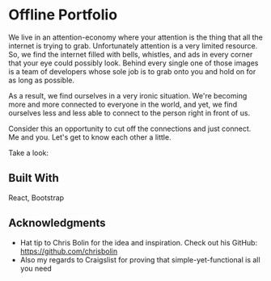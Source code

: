 # Offline Portfolio

We live in an attention-economy where your attention is the thing that all the internet is trying to grab. Unfortunately attention is a very limited resource. So, we find the internet filled with bells, whistles, and ads in every corner that your eye could possibly look. Behind every single one of those images is a team of developers whose sole job is to grab onto you and hold on for as long as possible.

As a result, we find ourselves in a very ironic situation. We're becoming more and more connected to everyone in the world, and yet, we find ourselves less and less able to connect to the person right in front of us.

Consider this an opportunity to cut off the connections and just connect. Me and you. Let's get to know each other a little.

Take a look:

## Built With

React, Bootstrap

## Acknowledgments

* Hat tip to Chris Bolin for the idea and inspiration. Check out his GitHub: https://github.com/chrisbolin
* Also my regards to Craigslist for proving that simple-yet-functional is all you need
